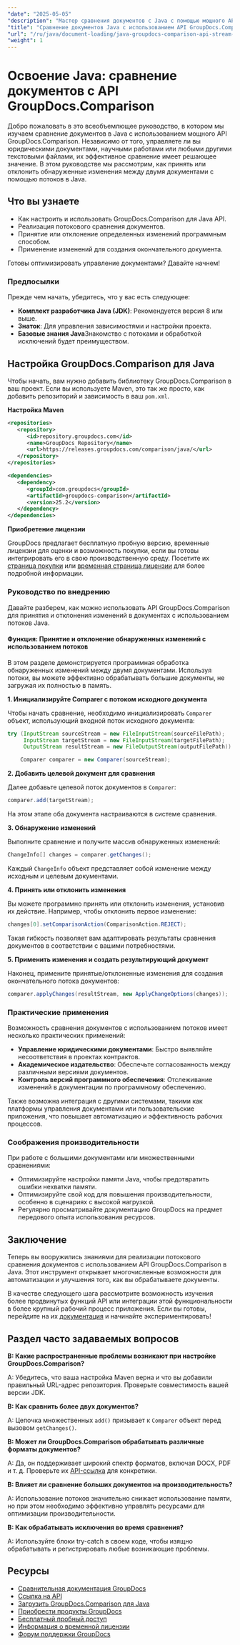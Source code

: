 ```yaml
---
"date": "2025-05-05"
"description": "Мастер сравнения документов с Java с помощью мощного API GroupDocs.Comparison. Изучите потоковые методы для эффективной обработки юридических, академических и программных документов."
"title": "Сравнение документов Java с использованием API GroupDocs.Comparison&#58; потоковый подход"
"url": "/ru/java/document-loading/java-groupdocs-comparison-api-stream-document-compare/"
"weight": 1
---
```


# Освоение Java: сравнение документов с API GroupDocs.Comparison

Добро пожаловать в это всеобъемлющее руководство, в котором мы изучаем сравнение документов в Java с использованием мощного API GroupDocs.Comparison. Независимо от того, управляете ли вы юридическими документами, научными работами или любыми другими текстовыми файлами, их эффективное сравнение имеет решающее значение. В этом руководстве мы рассмотрим, как принять или отклонить обнаруженные изменения между двумя документами с помощью потоков в Java.

## Что вы узнаете

- Как настроить и использовать GroupDocs.Comparison для Java API.
- Реализация потокового сравнения документов.
- Принятие или отклонение определенных изменений программным способом.
- Применение изменений для создания окончательного документа.

Готовы оптимизировать управление документами? Давайте начнем!

### Предпосылки

Прежде чем начать, убедитесь, что у вас есть следующее:

- **Комплект разработчика Java (JDK)**: Рекомендуется версия 8 или выше.
- **Знаток**: Для управления зависимостями и настройки проекта.
- **Базовые знания Java**Знакомство с потоками и обработкой исключений будет преимуществом.

## Настройка GroupDocs.Comparison для Java

Чтобы начать, вам нужно добавить библиотеку GroupDocs.Comparison в ваш проект. Если вы используете Maven, это так же просто, как добавить репозиторий и зависимость в ваш `pom.xml`.

**Настройка Maven**

```xml
<repositories>
   <repository>
      <id>repository.groupdocs.com</id>
      <name>GroupDocs Repository</name>
      <url>https://releases.groupdocs.com/comparison/java/</url>
   </repository>
</repositories>

<dependencies>
   <dependency>
      <groupId>com.groupdocs</groupId>
      <artifactId>groupdocs-comparison</artifactId>
      <version>25.2</version>
   </dependency>
</dependencies>
```

**Приобретение лицензии**

GroupDocs предлагает бесплатную пробную версию, временные лицензии для оценки и возможность покупки, если вы готовы интегрировать его в свою производственную среду. Посетите их [страница покупки](https://purchase.groupdocs.com/buy) или [временная страница лицензии](https://purchase.groupdocs.com/temporary-license/) для более подробной информации.

### Руководство по внедрению

Давайте разберем, как можно использовать API GroupDocs.Comparison для принятия и отклонения изменений в документах с использованием потоков Java.

#### Функция: Принятие и отклонение обнаруженных изменений с использованием потоков

В этом разделе демонстрируется программная обработка обнаруженных изменений между двумя документами. Используя потоки, вы можете эффективно обрабатывать большие документы, не загружая их полностью в память.

**1. Инициализируйте Comparer с потоком исходного документа**

Чтобы начать сравнение, необходимо инициализировать `Comparer` объект, использующий входной поток исходного документа:

```java
try (InputStream sourceStream = new FileInputStream(sourceFilePath);
     InputStream targetStream = new FileInputStream(targetFilePath);
     OutputStream resultStream = new FileOutputStream(outputFilePath)) {

    Comparer comparer = new Comparer(sourceStream);
```

**2. Добавить целевой документ для сравнения**

Далее добавьте целевой поток документов в `Comparer`:

```java
comparer.add(targetStream);
```

На этом этапе оба документа настраиваются в системе сравнения.

**3. Обнаружение изменений**

Выполните сравнение и получите массив обнаруженных изменений:

```java
ChangeInfo[] changes = comparer.getChanges();
```

Каждый `ChangeInfo` объект представляет собой изменение между исходным и целевым документами.

**4. Принять или отклонить изменения**

Вы можете программно принять или отклонить изменения, установив их действие. Например, чтобы отклонить первое изменение:

```java
changes[0].setComparisonAction(ComparisonAction.REJECT);
```

Такая гибкость позволяет вам адаптировать результаты сравнения документов в соответствии с вашими потребностями.

**5. Применить изменения и создать результирующий документ**

Наконец, примените принятые/отклоненные изменения для создания окончательного потока документов:

```java
comparer.applyChanges(resultStream, new ApplyChangeOptions(changes));
```

### Практические применения

Возможность сравнения документов с использованием потоков имеет несколько практических применений:

- **Управление юридическими документами**: Быстро выявляйте несоответствия в проектах контрактов.
- **Академическое издательство**: Обеспечьте согласованность между различными версиями документов.
- **Контроль версий программного обеспечения**: Отслеживание изменений в документации по программному обеспечению.

Также возможна интеграция с другими системами, такими как платформы управления документами или пользовательские приложения, что повышает автоматизацию и эффективность рабочих процессов.

### Соображения производительности

При работе с большими документами или множественными сравнениями:

- Оптимизируйте настройки памяти Java, чтобы предотвратить ошибки нехватки памяти.
- Оптимизируйте свой код для повышения производительности, особенно в сценариях с высокой нагрузкой.
- Регулярно просматривайте документацию GroupDocs на предмет передового опыта использования ресурсов.

## Заключение

Теперь вы вооружились знаниями для реализации потокового сравнения документов с использованием API GroupDocs.Comparison в Java. Этот инструмент открывает многочисленные возможности для автоматизации и улучшения того, как вы обрабатываете документы.

В качестве следующего шага рассмотрите возможность изучения более продвинутых функций API или интеграции этой функциональности в более крупный рабочий процесс приложения. Если вы готовы, перейдите на их [документация](https://docs.groupdocs.com/comparison/java/) и начинайте экспериментировать!

## Раздел часто задаваемых вопросов

**В: Какие распространенные проблемы возникают при настройке GroupDocs.Comparison?**

A: Убедитесь, что ваша настройка Maven верна и что вы добавили правильный URL-адрес репозитория. Проверьте совместимость вашей версии JDK.

**В: Как сравнить более двух документов?**

A: Цепочка множественных `add()` призывает к `Comparer` объект перед вызовом `getChanges()`.

**В: Может ли GroupDocs.Comparison обрабатывать различные форматы документов?**

A: Да, он поддерживает широкий спектр форматов, включая DOCX, PDF и т. д. Проверьте их [API-ссылка](https://reference.groupdocs.com/comparison/java/) для конкретики.

**В: Влияет ли сравнение больших документов на производительность?**

A: Использование потоков значительно снижает использование памяти, но при этом необходимо эффективно управлять ресурсами для оптимизации производительности.

**В: Как обрабатывать исключения во время сравнения?**

A: Используйте блоки try-catch в своем коде, чтобы изящно обрабатывать и регистрировать любые возникающие проблемы.

## Ресурсы

- [Сравнительная документация GroupDocs](https://docs.groupdocs.com/comparison/java/)
- [Ссылка на API](https://reference.groupdocs.com/comparison/java/)
- [Загрузить GroupDocs.Comparison для Java](https://releases.groupdocs.com/comparison/java/)
- [Приобрести продукты GroupDocs](https://purchase.groupdocs.com/buy)
- [Бесплатный пробный доступ](https://releases.groupdocs.com/comparison/java/)
- [Информация о временной лицензии](https://purchase.groupdocs.com/temporary-license/)
- [Форум поддержки GroupDocs](https://forum.groupdocs.com/c/comparison)
